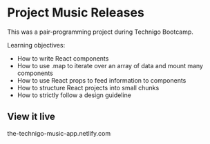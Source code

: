 # Project Music Releases
This was a pair-programming project during Technigo Bootcamp. 

Learning objectives:
- How to write React components
- How to use .map to iterate over an array of data and mount many components
- How to use React props to feed information to components
- How to structure React projects into small chunks
- How to strictly follow a design guideline

## View it live

the-technigo-music-app.netlify.com
